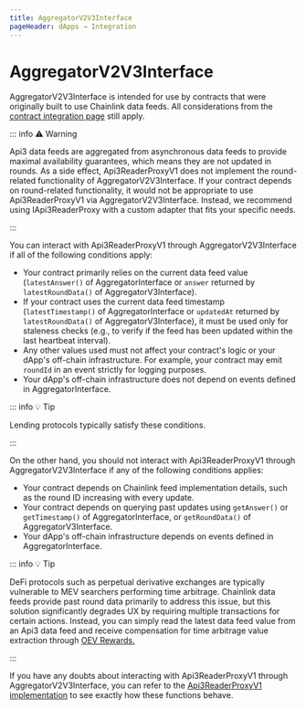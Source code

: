 ```yaml
---
title: AggregatorV2V3Interface
pageHeader: dApps → Integration
---
```


<PageHeader/>

# AggregatorV2V3Interface

AggregatorV2V3Interface is intended for use by contracts that were originally built to use Chainlink data feeds.
All considerations from the [contract integration page](/dapps/integration/contract-integration.md) still apply.

::: info ⚠️ Warning

Api3 data feeds are aggregated from asynchronous data feeds to provide maximal availability guarantees, which means they are not updated in rounds.
As a side effect, Api3ReaderProxyV1 does not implement the round-related functionality of AggregatorV2V3Interface.
If your contract depends on round-related functionality, it would not be appropriate to use Api3ReaderProxyV1 via AggregatorV2V3Interface.
Instead, we recommend using IApi3ReaderProxy with a custom adapter that fits your specific needs.

:::

You can interact with Api3ReaderProxyV1 through AggregatorV2V3Interface if all of the following conditions apply:

- Your contract primarily relies on the current data feed value (`latestAnswer()` of AggregatorInterface or `answer` returned by `latestRoundData()` of AggregatorV3Interface).
- If your contract uses the current data feed timestamp (`latestTimestamp()` of AggregatorInterface or `updatedAt` returned by `latestRoundData()` of AggregatorV3Interface), it must be used only for staleness checks (e.g., to verify if the feed has been updated within the last heartbeat interval).
- Any other values used must not affect your contract's logic or your dApp's off-chain infrastructure.
  For example, your contract may emit `roundId` in an event strictly for logging purposes.
- Your dApp's off-chain infrastructure does not depend on events defined in AggregatorInterface.

::: info 💡 Tip

Lending protocols typically satisfy these conditions.

:::

On the other hand, you should not interact with Api3ReaderProxyV1 through AggregatorV2V3Interface if any of the following conditions applies:

- Your contract depends on Chainlink feed implementation details, such as the round ID increasing with every update.
- Your contract depends on querying past updates using `getAnswer()` or `getTimestamp()` of AggregatorInterface, or `getRoundData()` of AggregatorV3Interface.
- Your dApp's off-chain infrastructure depends on events defined in AggregatorInterface.

::: info 💡 Tip

DeFi protocols such as perpetual derivative exchanges are typically vulnerable to MEV searchers performing time arbitrage.
Chainlink data feeds provide past round data primarily to address this issue, but this solution significantly degrades UX by requiring multiple transactions for certain actions.
Instead, you can simply read the latest data feed value from an Api3 data feed and receive compensation for time arbitrage value extraction through [OEV Rewards.](/dapps/oev-rewards/)

:::

If you have any doubts about interacting with Api3ReaderProxyV1 through AggregatorV2V3Interface, you can refer to the [Api3ReaderProxyV1 implementation](https://github.com/api3dao/contracts/blob/main/contracts/api3-server-v1/proxies/Api3ReaderProxyV1.sol) to see exactly how these functions behave.
